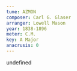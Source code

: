 ```yaml
---
tune: AZMON
composer: Carl G. Glaser
arranger: Lowell Mason
year: 1838-1896
meter: C.M.
key: A Major
anacrusis: 0
---
```

undefined